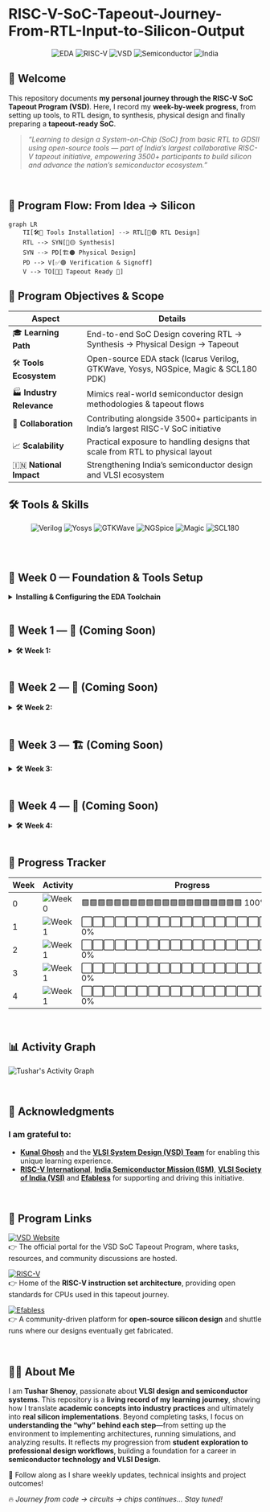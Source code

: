 # RISC-V-SoC-Tapeout-Journey-From-RTL-Input-to-Silicon-Output

<div align="center">

![EDA](https://img.shields.io/badge/OpenSource-EDA%20Tools-purple?style=for-the-badge\&logo=opensourceinitiative)
![RISC-V](https://img.shields.io/badge/RISC--V-OpenSource-blue?style=for-the-badge\&logo=riscv)
![VSD](https://img.shields.io/badge/VSD-Tapeout%20Program-orange?style=for-the-badge\&logo=verilog)
![Semiconductor](https://img.shields.io/badge/India-Semiconductor%20Ecosystem-green?style=for-the-badge)
![India](https://img.shields.io/badge/Made%20in-India-green?style=for-the-badge\&logo=india)

</div>


## 👋 Welcome

This repository documents **my personal journey through the RISC-V SoC Tapeout Program (VSD)**.
Here, I record my **week-by-week progress**, from setting up tools, to RTL design, to synthesis, physical design and finally preparing a **tapeout-ready SoC**.

> *“Learning to design a System-on-Chip (SoC) from basic RTL to GDSII using open-source tools — part of India’s largest collaborative RISC-V tapeout initiative, empowering 3500+ participants to build silicon and advance the nation’s semiconductor ecosystem.”*

<br>

## 🎯 Program Flow: From Idea → Silicon
```mermaid
graph LR
    TI[🛠️🔵 Tools Installation] --> RTL[📝🟢 RTL Design]
    RTL --> SYN[🔄🟡 Synthesis]
    SYN --> PD[🏗️🟠 Physical Design]
    PD --> V[✅🟣 Verification & Signoff]
    V --> TO[🎯🔴 Tapeout Ready 🚀]
```
## 🌟 Program Objectives & Scope

| Aspect                    | Details                                                                             |
| ------------------------- | ----------------------------------------------------------------------------------- |
| 🎓 **Learning Path**      | End-to-end SoC Design covering RTL → Synthesis → Physical Design → Tapeout          |
| 🛠️ **Tools Ecosystem**   | Open-source EDA stack (Icarus Verilog, GTKWave, Yosys, NGSpice, Magic & SCL180 PDK) |
| 🏭 **Industry Relevance** | Mimics real-world semiconductor design methodologies & tapeout flows                |
| 🤝 **Collaboration**      | Contributing alongside 3500+ participants in India’s largest RISC-V SoC initiative  |
| 📈 **Scalability**        | Practical exposure to handling designs that scale from RTL to physical layout       |
| 🇮🇳 **National Impact**  | Strengthening India’s semiconductor design and VLSI ecosystem                       |


## 🛠️ Tools & Skills

<div align="center">

![Verilog](https://img.shields.io/badge/Verilog-RTL-blue?logo=verilog\&style=for-the-badge)
![Yosys](https://img.shields.io/badge/Yosys-Synthesis-red?logo=gnu\&style=for-the-badge)
![GTKWave](https://img.shields.io/badge/GTKWave-Simulation-green?logo=waveform\&style=for-the-badge)
![NGSpice](https://img.shields.io/badge/NGSpice-purple?logo=open-access\&style=for-the-badge)
![Magic](https://img.shields.io/badge/Magic-Layout-orange?logo=magic\&style=for-the-badge)
![SCL180](https://img.shields.io/badge/SCL180-PDK-lightgrey?logo=chip\&style=for-the-badge)

</div>

<br>


<br>

## 📅 **Week 0 — Foundation & Tools Setup**

<details>
<summary><b>Installing & Configuring the EDA Toolchain</b></summary>
<br>
  
Week 0 was all about **preparing the sandbox**: installing, verifying and configuring the open-source EDA environment that powers the RTL-to-GDSII flow.

* Installed and verified **Icarus Verilog**, **Yosys**, **GTKWave**, **ngspice**, **Magic**.
* Explored **environment setup** for RTL simulation and synthesis.
* Prepared my system for the upcoming **RTL → GDSII flow**.

### 🔗 **Access Week 0 Details**
- [Week 0 Folder](./week0/)

<br>

### 🔧 **Tasks Completed**

| Task  | Description                           | Tools Installed            | Status      |
| ----- | ------------------------------------- | -------------------------- | ----------- |
| **0** | Tool Installation & Environment Setup | Full Open-Source EDA Stack | ✅ Completed |

<br>

### 🛠️ **Installed Tools Overview**

| Tool               | Purpose                             | Status     |
| ------------------ | ----------------------------------- | ---------- |
| **Yosys**          | RTL synthesis & logic optimization  | ✅ Verified |
| **Icarus Verilog** | Functional simulation & compilation | ✅ Verified |
| **GTKWave**        | Waveform inspection & debugging     | ✅ Verified |
| **Ngspice**        | Analog & mixed-signal simulation    | ✅ Verified |
| **Magic VLSI**     | Layout design & DRC/LVS checks      | ✅ Verified |

<br>

**Key Learnings:**

✅ Got hands-on with open-source EDA tools.

✅ Understood how toolchains interact in the SoC design journey.

✅ Built a stable foundation for advanced tasks.


</details>


<br>

## 📅 **Week 1 — 🚀 (Coming Soon)**

<details>
<summary><b>🛠️ Week 1: </b></summary>

> ⚠️ Content coming soon!

### 🔗 **Access Week 1 Details**
- [Week 1 Folder](./week1/)


</details>

<br>

## 📅 **Week 2 — 🔄 (Coming Soon)**

<details>
<summary><b>🛠️ Week 2: </b></summary>

> ⚠️ Content coming soon!

- [Week 2 Folder](./week2/)

</details>

<br>

## 📅 **Week 3 — 🏗️ (Coming Soon)**

<details>
<summary><b>🛠️ Week 3: </b></summary>
    
> ⚠️ Content coming soon!
    
- [Week 3 Folder](./week3/)

</details>

<br>

## 📅 **Week 4 — 🎯 (Coming Soon)**

<details>
<summary><b>🛠️ Week 4: </b></summary>

> ⚠️ Content coming soon!

- [Week 4 Folder](./week4/)

</details>

<br>

## 📌 Progress Tracker

| Week | Activity        | Progress                                      |
| ---- | --------------- | --------------------------------------------- |
| 0    | ![Week 0](https://img.shields.io/badge/Week%200-Tools%20Setup-success?style=flat-square)  | 🟩🟩🟩🟩🟩🟩🟩🟩🟩🟩🟩🟩🟩🟩🟩🟩🟩🟩🟩🟩 100% |
| 1    | ![Week 1](https://img.shields.io/badge/Week%201-Upcoming-lightgrey?style=flat-square)     | ⬜⬜⬜⬜⬜⬜⬜⬜⬜⬜⬜⬜⬜⬜⬜⬜⬜⬜⬜⬜ 0%                       |
| 2    |![Week 1](https://img.shields.io/badge/Week%202-Upcoming-lightgrey?style=flat-square)   | ⬜⬜⬜⬜⬜⬜⬜⬜⬜⬜⬜⬜⬜⬜⬜⬜⬜⬜⬜⬜ 0%                       |
| 3    | ![Week 1](https://img.shields.io/badge/Week%203-Upcoming-lightgrey?style=flat-square) | ⬜⬜⬜⬜⬜⬜⬜⬜⬜⬜⬜⬜⬜⬜⬜⬜⬜⬜⬜⬜ 0%                       |
| 4    | ![Week 1](https://img.shields.io/badge/Week%204-Upcoming-lightgrey?style=flat-square)   | ⬜⬜⬜⬜⬜⬜⬜⬜⬜⬜⬜⬜⬜⬜⬜⬜⬜⬜⬜⬜ 0%                       |

<br>

## 📊 Activity Graph

![Tushar's Activity Graph](https://github-readme-activity-graph.vercel.app/graph?username=tusharshenoy&theme=github-compact&hide_border=true)

<br>

## 🙏 **Acknowledgments**

### I am grateful to:

* [**Kunal Ghosh**](https://github.com/kunalg123) and the [**VLSI System Design (VSD) Team**](https://vsdiat.vlsisystemdesign.com/) for enabling this unique learning experience.
* [**RISC-V International**](https://riscv.org/), [**India Semiconductor Mission (ISM)**](https://ism.gov.in/), [**VLSI Society of India (VSI)**]([https://vsi.org.in/](https://www.linkedin.com/company/vlsi-society-of-india-vsi/posts/?feedView=all)) and [**Efabless**](Efabless) for supporting and driving this initiative.

<br>

## 🔗 Program Links

[![VSD Website](https://img.shields.io/badge/VSD-Official%20Website-blue?style=flat-square)](https://vsdiat.vlsisystemdesign.com/)  
👉 The official portal for the VSD SoC Tapeout Program, where tasks, resources, and community discussions are hosted.  

[![RISC-V](https://img.shields.io/badge/RISC--V-International-green?style=flat-square)](https://riscv.org/)  
👉 Home of the **RISC-V instruction set architecture**, providing open standards for CPUs used in this tapeout journey.  

[![Efabless](https://img.shields.io/badge/Efabless-Platform-orange?style=flat-square)](https://efabless.com/)  
👉 A community-driven platform for **open-source silicon design** and shuttle runs where our designs eventually get fabricated.  

<br>

## 👨‍💻 About Me

I am **Tushar Shenoy**, passionate about **VLSI design and semiconductor systems**. This repository is a **living record of my learning journey**, showing how I translate **academic concepts into industry practices** and ultimately into **real silicon implementations**. Beyond completing tasks, I focus on **understanding the “why” behind each step**—from setting up the environment to implementing architectures, running simulations, and analyzing results. It reflects my progression from **student exploration to professional design workflows**, building a foundation for a career in **semiconductor technology and VLSI Design**.

📌 Follow along as I share weekly updates, technical insights and project outcomes!

🔥 *Journey from code → circuits → chips continues… Stay tuned!*
